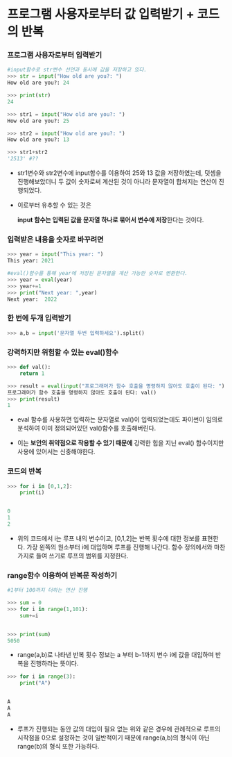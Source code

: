 # 프로그램 사용자로부터 값 입력받기 + 코드의 반복

### 프로그램 사용자로부터 입력받기

```python
#input함수로 str변수 선언과 동시에 값을 저장하고 있다.
>>> str = input("How old are you?: ")
How old are you?: 24

>>> print(str)
24
```

```python
>>> str1 = input("How old are you?: ")
How old are you?: 25

>>> str2 = input("How old are you?: ")
How old are you?: 13

>>> str1+str2
'2513' #??
```

-   str1변수와 str2변수에 input함수를 이용하여 25와 13 값을 저장하였는데,
    덧셈을 진행해보았더니 두 값이 숫자로써 계산된 것이 아니라
    문자열이 합쳐지는 연산이 진행되었다.

*   이로부터 유추할 수 있는 것은

    **input 함수는 입력된 값을 문자열 하나로 묶어서 변수에 저장**한다는 것이다.

### 입력받은 내용을 숫자로 바꾸려면

```python
>>> year = input("This year: ")
This year: 2021

#eval()함수를 통해 year에 저장된 문자열을 계산 가능한 숫자로 변환한다.
>>> year = eval(year)
>>> year+=1
>>> print("Next year: ",year)
Next year:  2022
```

### 한 번에 두개 입력받기

```python
>>> a,b = input('문자열 두번 입력하세요').split()
```

### 강력하지만 위험할 수 있는 eval()함수

```python
>>> def val():
	return 1

>>> result = eval(input("프로그래머가 함수 호출을 명령하지 않아도 호출이 된다: "))
프로그래머가 함수 호출을 명령하지 않아도 호출이 된다: val()
>>> print(result)
1

```

-   eval 함수를 사용하면 입력하는 문자열로 val()이 입력되었는데도
    파이썬이 임의로 분석하여 이미 정의되어있던 val()함수를 호출해버린다.

-   이는 **보안의 취약점으로 작용할 수 있기 때문에** 강력한 힘을 지닌 eval() 함수이지만 사용에 있어서는 신중해야한다.

### 코드의 반복

```python
>>> for i in [0,1,2]:
	print(i)


0
1
2
```

-   위의 코드에서 i는 루프 내의 변수이고, [0,1,2]는 반복 횟수에 대한 정보를 표현한다.
    가장 왼쪽의 원소부터 i에 대입하며 루프를 진행해 나간다.
    함수 정의에서와 마찬가지로 들여 쓰기로 루프의 범위를 지정한다.

### range함수 이용하여 반복문 작성하기

```python
#1부터 100까지 더하는 연산 진행

>>> sum = 0
>>> for i in range(1,101):
	sum+=i


>>> print(sum)
5050
```

-   range(a,b)로 나타낸 반복 횟수 정보는 a 부터 b-1까지 변수 i에 값을 대입하며 반복을 진행하라는 뜻이다.

```python
>>> for i in range(3):
	print("A")


A
A
A
```

-   루프가 진행되는 동안 값의 대입이 필요 없는 위와 같은 경우에
    관례적으로 루프의 시작점을 0으로 설정하는 것이 일반적이기 때문에
    range(a,b)의 형식이 아닌 range(b)의 형식 또한 가능하다.

